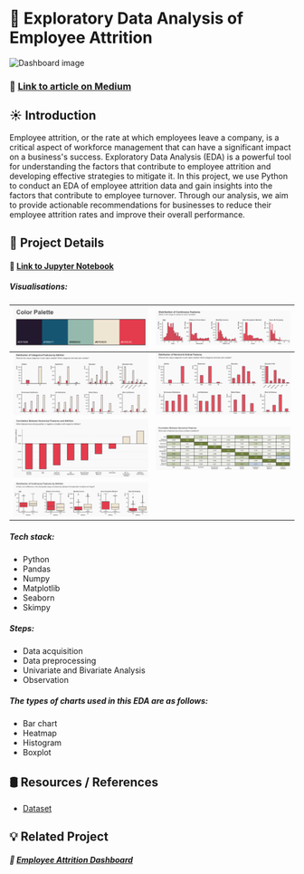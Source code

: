 # 👥 Exploratory Data Analysis of Employee Attrition

![Dashboard image](https://images.unsplash.com/photo-1587440871875-191322ee64b0?ixlib=rb-4.0.3&ixid=MnwxMjA3fDB8MHxwaG90by1wYWdlfHx8fGVufDB8fHx8&auto=format&fit=crop&w=1471&q=80?raw=true)

### 🔗 [Link to article on Medium](https://medium.com/@alfie_danish/exploratory-data-analysis-of-employee-attrition-33f068309bb1)

## ☀️ Introduction

Employee attrition, or the rate at which employees leave a company, is a critical aspect of workforce management that can have a significant impact on a business's success. Exploratory Data Analysis (EDA) is a powerful tool for understanding the factors that contribute to employee attrition and developing effective strategies to mitigate it. In this project, we use Python to conduct an EDA of employee attrition data and gain insights into the factors that contribute to employee turnover. Through our analysis, we aim to provide actionable recommendations for businesses to reduce their employee attrition rates and improve their overall performance.

## 🚀 Project Details
#### 🔗 [Link to Jupyter Notebook](https://github.com/alfie-danish/eda-employee-attrition/blob/main/notebooks/analysis.ipynb)

##### Visualisations:
| ![color palette](https://github.com/alfie-danish/eda-employee-attrition/blob/main/visualization/color_palette.png?raw=true)         | ![dist](https://github.com/alfie-danish/eda-employee-attrition/blob/main/visualization/dist_num.png?raw=true)      | 
| ------------- | -------------| 
| ![dist](https://github.com/alfie-danish/eda-employee-attrition/blob/main/visualization/dist_cat_by_attr.png?raw=true)    | ![dist](https://github.com/alfie-danish/eda-employee-attrition/blob/main/visualization/dist_cat.png?raw=true)      |  
| ![dist](https://github.com/alfie-danish/eda-employee-attrition/blob/main/visualization/corr_num_attr.png?raw=true)   | ![dist](https://github.com/alfie-danish/eda-employee-attrition/blob/main/visualization/corr_num.png?raw=true)      | 
![dist](https://github.com/alfie-danish/eda-employee-attrition/blob/main/visualization/dist_num_by_attr.png?raw=true)      | 
##### Tech stack:
- Python
- Pandas 
- Numpy
- Matplotlib
- Seaborn
- Skimpy

##### Steps:
- Data acquisition
- Data preprocessing
- Univariate and Bivariate Analysis
- Observation

##### The types of charts used in this EDA are as follows:
- Bar chart
- Heatmap
- Histogram
- Boxplot

## 🛢 Resources / References
- [Dataset](https://www.kaggle.com/datasets/prachi13/employeeattritionrate)

## 💡 Related Project

##### 🔗 [Employee Attrition Dashboard](https://github.com/alfie-danish/employee-attrition-dashboard)
